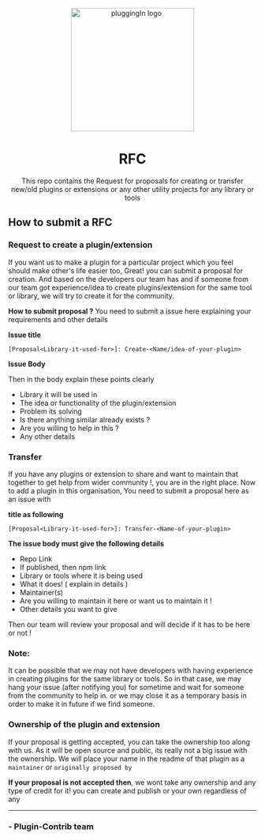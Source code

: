 <p align="center">

<img alt="pluggingIn logo" src="https://imgur.com/kjyrz79.png" width="250px" />

</p>

<p align="center">
  <h1 align="center">RFC</h1>
</p>

<p align="center">This repo contains the Request for proposals for creating or transfer new/old plugins or extensions or any other utility projects for any library or tools
  
</p>



## How to submit a RFC

### Request to create a plugin/extension
If you want us to make a plugin for a particular project which you feel should make other's life easier too, Great! you can submit a proposal for creation. And based on the developers our team has and if someone from our team got experience/idea to create plugins/extension for the same tool or library, we will try to create it for the community. 

**How to submit proposal ?**
You need to submit a issue here explaining your requirements and other details

**Issue title**
```
[Proposal<Library-it-used-for>]: Create-<Name/idea-of-your-plugin>
```

**Issue Body**

Then in the body explain these points clearly

- Library it will be used in
- The idea or functionality of the plugin/extension
- Problem its solving
- Is there anything similar already exists ?
- Are you willing to help in this ?
- Any other details


### Transfer
If you have any plugins or extension to share and want to maintain that together to get help from wider community !, you are in the right place.
Now to add a plugin in this organisation, You need to submit a proposal here as an issue with 

**title as following**

```
[Proposal<Library-it-used-for>]: Transfer-<Name-of-your-plugin> 
```

**The issue body must give the following details**

* Repo Link
* If published, then npm link
* Library or tools where it is being used
* What it does! ( explain in details )
* Maintainer(s)
* Are you willing to maintain it here or want us to maintain it !
* Other details you want to give

Then our team will review your proposal and will decide if it has to be here or not !


### Note:

It can be possible that we may not have developers with having experience in creating plugins for the same library or tools.
So in that case, we may hang your issue (after notifying you) for sometime and wait for someone from the community to help in.
or we may close it as a temporary basis in order to make it in future if we find someone.

### Ownership of the plugin and extension
If your proposal is getting accepted, you can take the ownership too along with us. As it will be open source and public, its really not a big issue with the ownership. 
We will place your name in the readme of that plugin as a `maintainer` or `originally proposed by`

**If your proposal is not accepted then**, we wont take any ownership and any type of credit for it! you can create and publish or your own regardless of any 


---

### - Plugin-Contrib team
